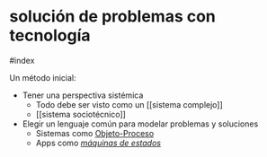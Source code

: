 # solución de problemas con tecnología
#index

Un método inicial:

- Tener una perspectiva sistémica 
    - Todo debe ser visto como un [[sistema complejo]]
    - [[sistema sociotécnico]]
- Elegir un lenguaje común para modelar problemas y soluciones
    - Sistemas como [Objeto-Proceso](https://www.youtube.com/watch?v=se7odslzd5U) 
    - Apps como [*máquinas de estados*](https://essenceofsoftware.com/tutorials/concept-basics/apps-are-state-machines/)
